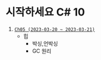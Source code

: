 # 시작하세요 C# 10 
1. [`Ch05 (2023-03-20 ~ 2023-03-21)`](https://ktn1075.tistory.com/42)
   - 힙
      - 박싱,언박싱
      - GC 원리 
